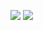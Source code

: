 ![](https://github-readme-stats.vercel.app/api?username=winebarrel)
![](https://github-readme-stats.vercel.app/api/top-langs/?username=winebarrel)
